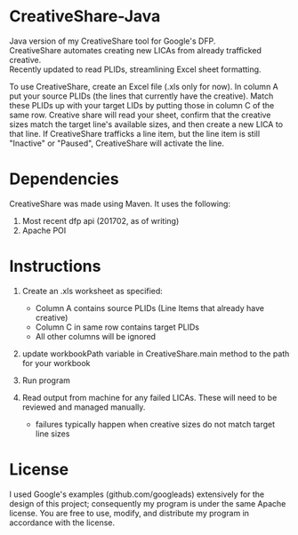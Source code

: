 # CreativeShare-Java
Java version of my CreativeShare tool for Google's DFP.   
CreativeShare automates creating new LICAs from already trafficked creative.  
Recently updated to read PLIDs, streamlining Excel sheet formatting.  

To use CreativeShare, create an Excel file (.xls only for now). In column A
put your source PLIDs (the lines that currently have the creative). Match these
PLIDs up with your target LIDs by putting those in column C of the same row.
Creative share will read your sheet, confirm that the creative sizes match the
target line's available sizes, and then create a new LICA to that line.
If CreativeShare trafficks a line item, but the line item is still "Inactive" or "Paused", CreativeShare will activate the line.  

# Dependencies
CreativeShare was made using Maven. It uses the following:  
1. Most recent dfp api (201702, as of writing)  
2. Apache POI  

# Instructions
1. Create an .xls worksheet as specified:  
	- Column A contains source PLIDs (Line Items that already have creative)  
	- Column C in same row contains target PLIDs  
	- All other columns will be ignored  
	
2. update workbookPath variable in CreativeShare.main method to the path for your workbook  

3. Run program

4. Read output from machine for any failed LICAs. These will need to be reviewed
and managed manually.
	- failures typically happen when creative sizes do not match target line sizes  
	

# License
I used Google's examples (github.com/googleads) extensively for the design of this project;
consequently my program is under the same Apache license. You are free to use, modify, and distribute my
program in accordance with the license.
